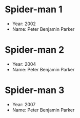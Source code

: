 # Spider-man 1
- Year: 2002
- Name: Peter Benjamin Parker

# Spider-man 2
- Year: 2004
- Name: Peter Benjamin Parker

# Spider-man 3
- Year: 2007
- Name: Peter Benjamin Parker
